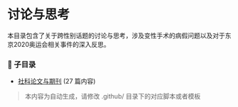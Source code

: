 # 讨论与思考

本目录包含了关于跨性别话题的讨论与思考，涉及变性手术的病假问题以及对于东京2020奥运会相关事件的深入反思。

### 📁 子目录

- [社科论文与期刊](社科论文与期刊) (27 篇内容)


> 本内容为自动生成，请修改 .github/ 目录下的对应脚本或者模板
